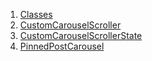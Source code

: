 

1. [Classes](widgets_pinned_carousel_widget/widgets_pinned_carousel_widget-library.html#classes)
2. [CustomCarouselScroller](widgets_pinned_carousel_widget/CustomCarouselScroller-class.html)
3. [CustomCarouselScrollerState](widgets_pinned_carousel_widget/CustomCarouselScrollerState-class.html)
4. [PinnedPostCarousel](widgets_pinned_carousel_widget/PinnedPostCarousel-class.html)
